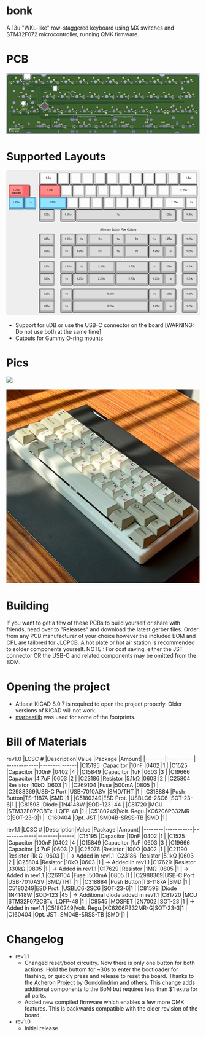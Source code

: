 # bonk
A 13u "WKL-like" row-staggered keyboard using MX switches and STM32F072 microcontroller, running QMK firmware.
 
# PCB
![PCB_BACK](https://github.com/arko9699/bonk/blob/main/pcb_back.png)

# Supported Layouts
![Supported Layouts](https://github.com/arko9699/bonk/blob/main/layouts.png)

* Support for uDB or use the USB-C connector on the board [WARNING: Do not use both at the same time]
* Cutouts for Gummy O-ring mounts

# Pics
![](https://github.com/arko9699/bonk/blob/main/assets/pic1-by-source.jpg)

![](https://github.com/arko9699/bonk/blob/main/assets/pic1-by-arko.png)

# Building 
If you want to get a few of these PCBs to build yourself or share with friends, head over to "Releases" and download the latest gerber files. Order from any PCB manufacturer of your choice however the included BOM and CPL are tailored for JLCPCB. A hot plate or hot air station is recommended to solder components yourself. 
NOTE : For cost saving, either the JST connector OR the USB-C and related components may be omitted from the BOM.

# Opening the project
* Atleast KiCAD 8.0.7 is required to open the project properly. Older versions of KiCAD will not work.
* [marbastlib](https://github.com/ebastler/marbastlib) was used for some of the footprints.

# Bill of Materials
rev1.0
|LCSC #  |Description|Value         |Package |Amount|
|--------|-----------|--------------|--------|------|
|C15195  |Capacitor  |10nF          |0402    |1     |
|C1525   |Capacitor  |100nF         |0402    |4     |
|C15849  |Capacitor  |1uF           |0603    |3     |
|C19666  |Capacitor  |4.7uF         |0603    |2     |
|C23186  |Resistor   |5.1kΩ         |0603    |2     |
|C25804  |Resistor   |10kΩ          |0603    |1     |
|C269104 |Fuse       |500mA         |0805    |1     |
|C2988369|USB-C Port |USB-7010ASV   |SMD/THT |1     |
|C318884 |Push Button|TS-1187A      |SMD     |1     |
|C5180249|ESD Prot.  |USBLC6-2SC6   |SOT-23-6|1     |
|C81598  |Diode      |1N4148W       |SOD-123 |44    |
|C81720  |MCU        |STM32F072CBTx |LQFP-48 |1     |
|C5180249|Volt. Regu.|XC6206P332MR-G|SOT-23-3|1     |
|C160404 |Opt. JST   |SM04B-SRSS-TB |SMD     |1     |

rev1.1
|LCSC #  |Description|Value         |Package |Amount|
|--------|-----------|--------------|--------|------|
|C15195  |Capacitor  |10nF          |0402    |1     |
|C1525   |Capacitor  |100nF         |0402    |4     |
|C15849  |Capacitor  |1uF           |0603    |3     |
|C19666  |Capacitor  |4.7uF         |0603    |2     |
|C25076  |Resistor   |100Ω          |0402    |1     |
|C21190  |Resistor   |1k Ω          |0603    |1     | -> Added in rev1.1
|C23186  |Resistor   |5.1kΩ         |0603    |2     | 
|C25804  |Resistor   |10kΩ          |0603    |1     | -> Added in rev1.1
|C17629  |Resistor   |330kΩ         |0805    |1     | -> Added in rev1.1
|C17629  |Resistor   |1MΩ           |0805    |1     | -> Added in rev1.1
|C269104 |Fuse       |500mA         |0805    |1     |
|C2988369|USB-C Port |USB-7010ASV   |SMD/THT |1     |
|C318884 |Push Button|TS-1187A      |SMD     |1     |
|C5180249|ESD Prot.  |USBLC6-2SC6   |SOT-23-6|1     |
|C81598  |Diode      |1N4148W       |SOD-123 |45    | -> Additional diode added in rev1.1
|C81720  |MCU        |STM32F072CBTx |LQFP-48 |1     |
|C8545   |MOSFET     |2N7002        |SOT-23  |1     | -> Added in rev1.1
|C5180249|Volt. Regu.|XC6206P332MR-G|SOT-23-3|1     |
|C160404 |Opt. JST   |SM04B-SRSS-TB |SMD     |1     |

# Changelog
* rev1.1
  - Changed reset/boot circuitry. Now there is only one button for both actions. Hold the buttom for ~30s to enter the bootloader for flashing, or quickly press and release to reset the board. Thanks to the [Acheron Project](https://acheronproject.com/reset_article_1/reset_article_1/) by Gondolindrim and others. This change adds additional components to the BoM but requires less than $1 extra for all parts.
  - Added new compiled firmware which enables a few more QMK features. This is backwards compatible with the older revision of the board.
* rev1.0
  - Initial release
